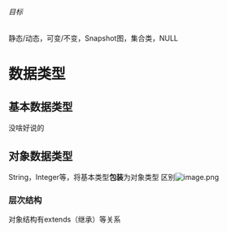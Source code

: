 ###### 目标
静态/动态，可变/不变，Snapshot图，集合类，NULL
# 数据类型
## 基本数据类型
没啥好说的
## 对象数据类型
String，Integer等，将基本类型**包装**为对象类型
区别![image.png](https://s2.loli.net/2024/05/26/9EFUAtrvbKayho3.png)
### 层次结构
对象结构有extends（继承）等关系
